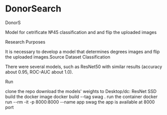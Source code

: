 # DonorSearch
DonorS


Model for cetrificate №45  classification and and flip the uploaded images

Research Purposes

It is necessary to develop a model that determines degrees images and flip the uploaded images.Source Dataset
Classification

There were several models, such as ResNet50 with similar results (accuracy about 0.95, ROC-AUC about 1.0).



Run

clone the repo
download the models' weights to Desktop/dc:
ResNet
SSD
build the docker image
  docker build --tag swag .
run the container
  docker run --rm -it -p 8000:8000 --name app swag
the app is available at 8000 port

